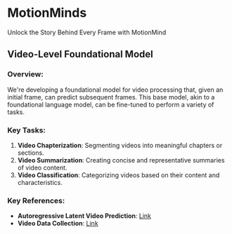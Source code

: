 # MotionMinds
Unlock the Story Behind Every Frame with MotionMind

## Video-Level Foundational Model

### Overview:
We're developing a foundational model for video processing that, given an initial frame, can predict subsequent frames. This base model, akin to a foundational language model, can be fine-tuned to perform a variety of tasks.

### Key Tasks:
1. **Video Chapterization**: Segmenting videos into meaningful chapters or sections.
2. **Video Summarization**: Creating concise and representative summaries of video content.
3. **Video Classification**: Categorizing videos based on their content and characteristics.

### Key References:
- **Autoregressive Latent Video Prediction**: [Link](https://arxiv.org/abs/2209.07143)
- **Video Data Collection**: [Link](https://arxiv.org/abs/2307.05587)

